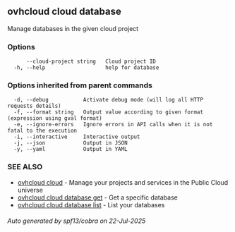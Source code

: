 ## ovhcloud cloud database

Manage databases in the given cloud project

### Options

```
      --cloud-project string   Cloud project ID
  -h, --help                   help for database
```

### Options inherited from parent commands

```
  -d, --debug           Activate debug mode (will log all HTTP requests details)
  -f, --format string   Output value according to given format (expression using gval format)
  -e, --ignore-errors   Ignore errors in API calls when it is not fatal to the execution
  -i, --interactive     Interactive output
  -j, --json            Output in JSON
  -y, --yaml            Output in YAML
```

### SEE ALSO

* [ovhcloud cloud](ovhcloud_cloud.md)	 - Manage your projects and services in the Public Cloud universe
* [ovhcloud cloud database get](ovhcloud_cloud_database_get.md)	 - Get a specific database
* [ovhcloud cloud database list](ovhcloud_cloud_database_list.md)	 - List your databases

###### Auto generated by spf13/cobra on 22-Jul-2025
